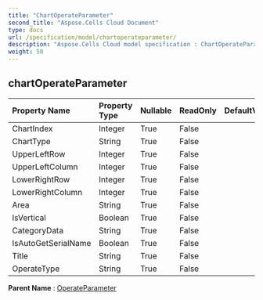 ```yaml
---
title: "ChartOperateParameter"
second_title: "Aspose.Cells Cloud Document"
type: docs
url: /specification/model/chartoperateparameter/
description: "Aspose.Cells Cloud model specification : ChartOperateParameter. Effortlessly handle Excel and other spreadsheet documents with features like opening, generating, editing, splitting, merging, comparing, and converting."
weight: 50
---
```


## **chartOperateParameter**

 

| Property Name | Property Type | Nullable |  ReadOnly | DefaultValue | Description | 
| :- | :- | :- |:- |  :- | :- |
| ChartIndex | Integer | True |  False |  |  |  
| ChartType | String | True |  False |  |  |  
| UpperLeftRow | Integer | True |  False |  |  |  
| UpperLeftColumn | Integer | True |  False |  |  |  
| LowerRightRow | Integer | True |  False |  |  |  
| LowerRightColumn | Integer | True |  False |  |  |  
| Area | String | True |  False |  |  |  
| IsVertical | Boolean | True |  False |  |  |  
| CategoryData | String | True |  False |  |  |  
| IsAutoGetSerialName | Boolean | True |  False |  |  |  
| Title | String | True |  False |  |  |  
| OperateType | String | True |  False |  |  |  

**Parent Name** : [OperateParameter](operateparameter)

